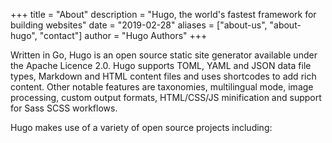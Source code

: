 +++ title = "About" description = "Hugo, the world's fastest framework for building websites" date = "2019-02-28" aliases = ["about-us", "about-hugo", "contact"] author = "Hugo Authors" +++

Written in Go, Hugo is an open source static site generator available under the Apache Licence 2.0. Hugo supports TOML, YAML and JSON data file types, Markdown and HTML content files and uses shortcodes to add rich content. Other notable features are taxonomies, multilingual mode, image processing, custom output formats, HTML/CSS/JS minification and support for Sass SCSS workflows.

Hugo makes use of a variety of open source projects including: